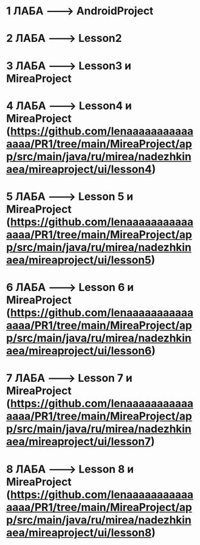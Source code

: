 # 1 ЛАБА ---> AndroidProject 
# 2 ЛАБА ---> Lesson2
# 3 ЛАБА ---> Lesson3 и MireaProject
# 4 ЛАБА ---> Lesson4 и MireaProject (https://github.com/lenaaaaaaaaaaaaaaa/PR1/tree/main/MireaProject/app/src/main/java/ru/mirea/nadezhkinaea/mireaproject/ui/lesson4)
# 5 ЛАБА ---> Lesson 5 и MireaProject (https://github.com/lenaaaaaaaaaaaaaaa/PR1/tree/main/MireaProject/app/src/main/java/ru/mirea/nadezhkinaea/mireaproject/ui/lesson5)
# 6 ЛАБА ---> Lesson 6 и MireaProject (https://github.com/lenaaaaaaaaaaaaaaa/PR1/tree/main/MireaProject/app/src/main/java/ru/mirea/nadezhkinaea/mireaproject/ui/lesson6)
# 7 ЛАБА ---> Lesson 7 и MireaProject (https://github.com/lenaaaaaaaaaaaaaaa/PR1/tree/main/MireaProject/app/src/main/java/ru/mirea/nadezhkinaea/mireaproject/ui/lesson7)
# 8 ЛАБА ---> Lesson 8 и MireaProject (https://github.com/lenaaaaaaaaaaaaaaa/PR1/tree/main/MireaProject/app/src/main/java/ru/mirea/nadezhkinaea/mireaproject/ui/lesson8)
